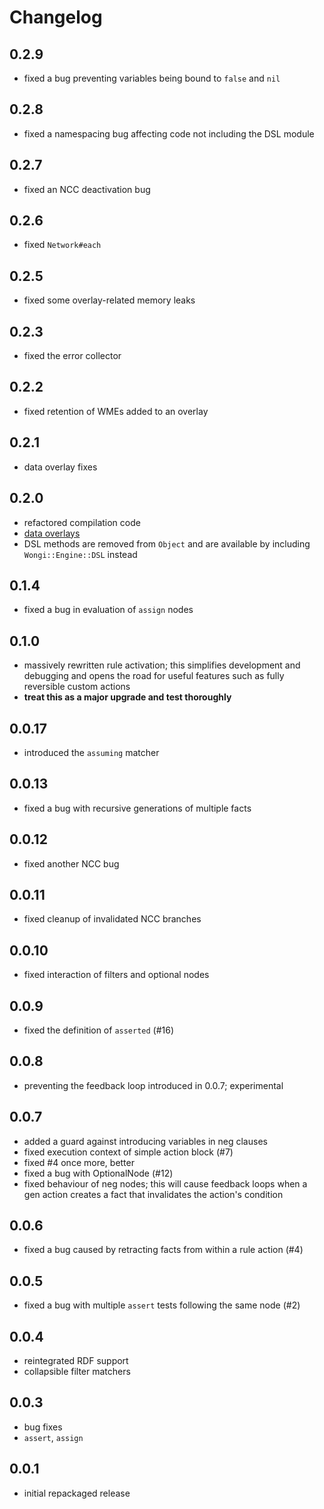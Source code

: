 # Changelog

## 0.2.9

* fixed a bug preventing variables being bound to `false` and `nil`

## 0.2.8

* fixed a namespacing bug affecting code not including the DSL module

## 0.2.7

* fixed an NCC deactivation bug

## 0.2.6

* fixed `Network#each`

## 0.2.5

* fixed some overlay-related memory leaks

## 0.2.3

* fixed the error collector

## 0.2.2

* fixed retention of WMEs added to an overlay

## 0.2.1

* data overlay fixes

## 0.2.0

* refactored compilation code
* [data overlays](https://github.com/ulfurinn/wongi-engine/issues/45)
* DSL methods are removed from `Object` and are available by including `Wongi::Engine::DSL` instead

## 0.1.4

* fixed a bug in evaluation of `assign` nodes

## 0.1.0

* massively rewritten rule activation; this simplifies development and debugging and opens the road for useful features such as fully reversible custom actions
* **treat this as a major upgrade and test thoroughly**

## 0.0.17

* introduced the `assuming` matcher

## 0.0.13

* fixed a bug with recursive generations of multiple facts

## 0.0.12

* fixed another NCC bug

## 0.0.11

* fixed cleanup of invalidated NCC branches

## 0.0.10

* fixed interaction of filters and optional nodes

## 0.0.9

* fixed the definition of `asserted` (#16)

## 0.0.8

* preventing the feedback loop introduced in 0.0.7; experimental

## 0.0.7

* added a guard against introducing variables in neg clauses
* fixed execution context of simple action block (#7)
* fixed #4 once more, better
* fixed a bug with OptionalNode (#12)
* fixed behaviour of neg nodes; this will cause feedback loops when a gen action creates a fact that invalidates the action's condition

## 0.0.6

* fixed a bug caused by retracting facts from within a rule action (#4)

## 0.0.5

* fixed a bug with multiple `assert` tests following the same node (#2)

## 0.0.4

* reintegrated RDF support
* collapsible filter matchers

## 0.0.3

* bug fixes
* `assert`, `assign`

## 0.0.1

* initial repackaged release
